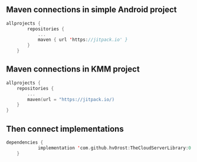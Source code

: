 ## Maven connections in simple Android project
```Kotlin
allprojects {
        repositories {
            ...
            maven { url 'https://jitpack.io' }
        }
    }
```
## Maven connections in KMM project
```Kotlin
allprojects {
    repositories {
        ...
        maven(url = "https://jitpack.io/)
    }
}
```

## Then connect implementations
```Kotlin
dependencies {
	        implementation 'com.github.hv0rost:TheCloudServerLibrary:0.1.1'
	}
```
